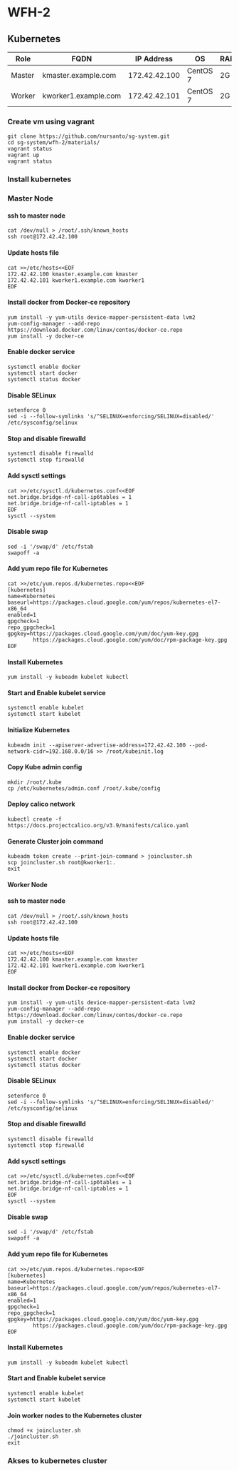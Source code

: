 # WFH-2

## Kubernetes

|   Role   |         FQDN         |   IP Address  |    OS    |  RAM | CPU |  u/p   |
|----------|----------------------|---------------|----------|------|-----|--------|
|  Master  | kmaster.example.com  | 172.42.42.100 | CentOS 7 |  2G  |  2  | root/q |
|  Worker  | kworker1.example.com | 172.42.42.101 | CentOS 7 |  2G  |  1  | root/q |

### Create vm using vagrant
	git clone https://github.com/nursanto/sg-system.git
	cd sg-system/wfh-2/materials/
	vagrant status
	vagrant up
	vagrant status

### Install kubernetes

### Master Node
#### ssh to master node
	cat /dev/null > /root/.ssh/known_hosts
	ssh root@172.42.42.100

#### Update hosts file
	cat >>/etc/hosts<<EOF
	172.42.42.100 kmaster.example.com kmaster
	172.42.42.101 kworker1.example.com kworker1
    EOF
#### Install docker from Docker-ce repository
	yum install -y yum-utils device-mapper-persistent-data lvm2
	yum-config-manager --add-repo https://download.docker.com/linux/centos/docker-ce.repo
	yum install -y docker-ce

#### Enable docker service
	systemctl enable docker
	systemctl start docker
	systemctl status docker

#### Disable SELinux
	setenforce 0
	sed -i --follow-symlinks 's/^SELINUX=enforcing/SELINUX=disabled/' /etc/sysconfig/selinux

#### Stop and disable firewalld
	systemctl disable firewalld
	systemctl stop firewalld

#### Add sysctl settings
	cat >>/etc/sysctl.d/kubernetes.conf<<EOF
	net.bridge.bridge-nf-call-ip6tables = 1
	net.bridge.bridge-nf-call-iptables = 1
	EOF
	sysctl --system

#### Disable swap
	sed -i '/swap/d' /etc/fstab
	swapoff -a

#### Add yum repo file for Kubernetes
	cat >>/etc/yum.repos.d/kubernetes.repo<<EOF
	[kubernetes]
	name=Kubernetes
	baseurl=https://packages.cloud.google.com/yum/repos/kubernetes-el7-x86_64
	enabled=1
	gpgcheck=1
	repo_gpgcheck=1
	gpgkey=https://packages.cloud.google.com/yum/doc/yum-key.gpg
	        https://packages.cloud.google.com/yum/doc/rpm-package-key.gpg
	EOF

#### Install Kubernetes
	yum install -y kubeadm kubelet kubectl

#### Start and Enable kubelet service
	systemctl enable kubelet
	systemctl start kubelet

#### Initialize Kubernetes
	kubeadm init --apiserver-advertise-address=172.42.42.100 --pod-network-cidr=192.168.0.0/16 >> /root/kubeinit.log

#### Copy Kube admin config
	mkdir /root/.kube
	cp /etc/kubernetes/admin.conf /root/.kube/config

#### Deploy calico network
	kubectl create -f https://docs.projectcalico.org/v3.9/manifests/calico.yaml

#### Generate Cluster join command
	kubeadm token create --print-join-command > joincluster.sh
	scp joincluster.sh root@kworker1:.
	exit


#### Worker Node
#### ssh to master node
	cat /dev/null > /root/.ssh/known_hosts
	ssh root@172.42.42.100

#### Update hosts file
	cat >>/etc/hosts<<EOF
	172.42.42.100 kmaster.example.com kmaster
	172.42.42.101 kworker1.example.com kworker1
    EOF
#### Install docker from Docker-ce repository
	yum install -y yum-utils device-mapper-persistent-data lvm2
	yum-config-manager --add-repo https://download.docker.com/linux/centos/docker-ce.repo
	yum install -y docker-ce

#### Enable docker service
	systemctl enable docker
	systemctl start docker
	systemctl status docker

#### Disable SELinux
	setenforce 0
	sed -i --follow-symlinks 's/^SELINUX=enforcing/SELINUX=disabled/' /etc/sysconfig/selinux

#### Stop and disable firewalld
	systemctl disable firewalld
	systemctl stop firewalld

#### Add sysctl settings
	cat >>/etc/sysctl.d/kubernetes.conf<<EOF
	net.bridge.bridge-nf-call-ip6tables = 1
	net.bridge.bridge-nf-call-iptables = 1
	EOF
	sysctl --system

#### Disable swap
	sed -i '/swap/d' /etc/fstab
	swapoff -a

#### Add yum repo file for Kubernetes
	cat >>/etc/yum.repos.d/kubernetes.repo<<EOF
	[kubernetes]
	name=Kubernetes
	baseurl=https://packages.cloud.google.com/yum/repos/kubernetes-el7-x86_64
	enabled=1
	gpgcheck=1
	repo_gpgcheck=1
	gpgkey=https://packages.cloud.google.com/yum/doc/yum-key.gpg
	        https://packages.cloud.google.com/yum/doc/rpm-package-key.gpg
	EOF

#### Install Kubernetes
	yum install -y kubeadm kubelet kubectl

#### Start and Enable kubelet service
	systemctl enable kubelet
	systemctl start kubelet

#### Join worker nodes to the Kubernetes cluster
	chmod +x joincluster.sh
	./joincluster.sh
	exit

### Akses to kubernetes cluster
